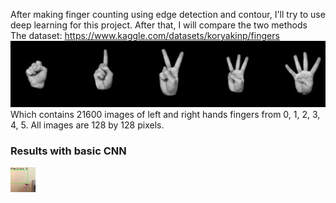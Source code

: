 After making finger counting using edge detection and contour, I'll try to use deep learning for this project. After that, I will compare the two methods <br>
The dataset: https://www.kaggle.com/datasets/koryakinp/fingers <br>
<img src="Image/dataset-cover.jpg" alt="accessibility text">
Which contains 21600 images of left and right hands fingers from 0, 1, 2, 3, 4, 5. All images are 128 by 128 pixels.

<h3>Results with basic CNN</h3>
<img src="Image/CNN_test.gif" width="40" height="40" />
